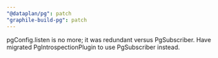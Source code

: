 ```yaml
---
"@dataplan/pg": patch
"graphile-build-pg": patch
---
```


pgConfig.listen is no more; it was redundant versus PgSubscriber. Have migrated
PgIntrospectionPlugin to use PgSubscriber instead.
